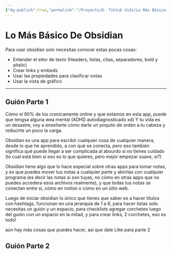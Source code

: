 ```yaml
---
{"dg-publish":true,"permalink":"/Proyects/K- Tiktok Vids/Lo Más Básico De Obsidian/","title":"Lo Más Básico De Obsidian","updated":"2024-03-11T00:29:02.261-05:00"}
---
```



# Lo Más Básico De Obsidian

Para usar obsidian solo necesitas conocer estas pocas cosas:

- Entender el eitor de texto 
(Headers, listas, citas, separadores, bold y aitalic)
- Crear links y embeds
 - Usar las propiedades para clasificar notas
- Usar la vista de gráfico 
- - -

## Guión Parte 1

Cómo el 90% de los cronicamente online y que estamos en esta app, puede que tengsa alguna wea mental (ADHD autodiagnosticado xd) Y tu vida es un desastre, voy a enseñarte cómo darle un poquito de orden a tu cabeza y reducirte un poco la carga.

Obsidian es una app para escribir cualquier cosa de cualquier manera, desde lo que he aprendido, a con qué se conecta, pero eso también significa qué puede llegar a ser complicada al absurdo si no tienes cuidado (lo cual está bien si eso es lo que quieres, pero mejor empezar suave, si?)

Obsidian tiene algo que lo hace especial sobre otras apps para tomar notas, y es que puedes mover tus notas a cualquier parte y abrirlas con cualquier programa (es decir las notas si son tuyas, no cómo en otras apps que no puedes accedera esos archivos realmente), y que todas tus notas se conectan entre sí, cómo en notion o cómo en un sitio web.

Luego de iniciar obsidian lo único que tienes que saber es a hacer títulos con hashtags, funcionan en una jerarquía de 1 a 6, para hacer listas solo necesitas un guión y un espacio, para checklists agregar corchetes luego del guión con un espacio en la mitad, y para crear links, 2 corchetes, eso es todo!

 aún hay más cosas que puedes hacer, así que dale Like para parte 2

## Guión Parte 2

